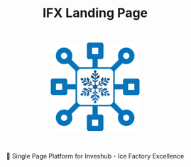 <h1 align="center">IFX Landing Page</h1>
<br />
<p align="center">
  <img width="200" src="https://github.com/phonlayut17/ifx-landing-page/blob/main/img/main/IFX_icon_logo.png" alt="Inveshub - Ice Factory Excellence logo">
</p>
<br />
<p align="center">
  🌟 Single Page Platform for Inveshub - Ice Factory Excellence
</p>
